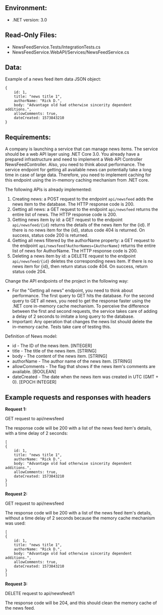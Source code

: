 ## Environment:  
- .NET version: 3.0

## Read-Only Files:   
- NewsFeedService.Tests/IntegrationTests.cs
- NewsFeedService.WebAPI/Services/NewsFeedService.cs

## Data:  
Example of a news feed item data JSON object:
```
{
    id: 1,
    title: "news title 1",
    authorName: "Rick D.",
    body: "Advantage old had otherwise sincerity dependent additions.",
    allowComments: true,
    dateCreated: 1573843210
}  
```

## Requirements:

A company is launching a service that can manage news items. The service should be a web API layer using .NET Core 3.0. You already have a prepared infrastructure and need to implement a Web API Controller NewsFeedController. Also, you need to think about performance. The service endpoint for getting all available news can potentially take a long time in case of large data. Therefore, you need to implement caching for this endpoint using the in-memory caching mechanism from .NET core.



The following APIs is already implemented:

1. Creating news: a POST request to the endpoint `api/newsfeed` adds the news item to the database. The HTTP response code is 200.
2. Getting all news: a GET request to the endpoint `api/newsfeed` returns the entire list of news. The HTTP response code is 200.
3. Getting news item by id: a GET request to the endpoint `api/newsfeed/{id}` returns the details of the news item for the {id}. If there is no news item for the {id}, status code 404 is returned. On success, status code 200 is returned.
4. Getting all news filtered by the authorName property: a GET request to the endpoint `api/newsfeed?AuthorNames={AuthorName}` returns the entire list of news for AuthorName. The HTTP response code is 200.
5. Deleting a news item by id: a DELETE request to the endpoint `api/newsfeed/{id}` deletes the corresponding news item. If there is no news item for {id}, then return status code 404. On success, return status code 204.



Change the API endpoints of the project in the following way:
- For the "Getting all news" endpoint, you need to think about performance. The first query to GET hits the database. For the second query to GET all news, you need to get the response faster using the .NET core in-memory cache mechanism. To perceive the difference between the first and second requests, the service takes care of adding a delay of 2 seconds to imitate a long query to the database.
- Important: Any operation that changes the news list should delete the in-memory cache. Tests take care of testing this.



Definition of News model:

+ id - The ID of the news item. [INTEGER]
+ title - The title of the news item. [STRING]
+ body - The content of the news item. [STRING]
+ authorName - The author name of the news item. [STRING]
+ allowComments - The flag that shows if the news item's comments are available. [BOOLEAN]
+ dateCreated - The date when the news item was created in UTC (GMT + 0). [EPOCH INTEGER]


## Example requests and responses with headers


**Request 1:**

GET request to api/newsfeed

The response code will be 200 with a list of the news feed item's details, with a time delay of 2 seconds:
```
[
{
    id: 1,
    title: "news title 1",
    authorName: "Rick D.",
    body: "Advantage old had otherwise sincerity dependent additions.",
    allowComments: true,
    dateCreated: 1573843210
} 
]
```


**Request 2:**

GET request to api/newsfeed

The response code will be 200 with a list of the news feed item's details, without a time delay of 2 seconds because the memory cache mechanism was used:
```
[
{
    id: 1,
    title: "news title 1",
    authorName: "Rick D.",
    body: "Advantage old had otherwise sincerity dependent additions.",
    allowComments: true,
    dateCreated: 1573843210
} 
]
```

**Request 3:**

DELETE request to api/newsfeed/1

The response code will be 204, and this should clean the memory cache of the news feed.
